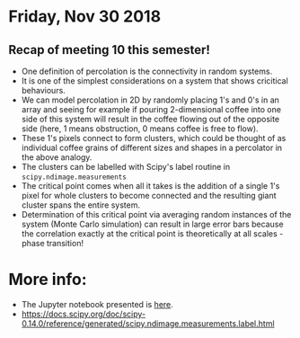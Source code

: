 # Friday, Nov 30 2018

## Recap of meeting 10 this semester!
- One definition of percolation is the connectivity in random systems.
- It is one of the simplest considerations on a system that shows cricitical behaviours.
- We can model percolation in 2D by randomly placing 1's and 0's in an array and seeing for example if pouring 2-dimensional coffee into one side of this system will result in the coffee flowing out of the opposite side (here, 1 means obstruction, 0 means coffee is free to flow).
- These 1's pixels connect to form clusters, which could be thought of as individual coffee grains of different sizes and shapes in a percolator in the above analogy.
- The clusters can be labelled with Scipy's label routine in `scipy.ndimage.measurements`
- The critical point comes when all it takes is the addition of a single 1's pixel for whole clusters to become connected and the resulting giant cluster spans the entire system.
- Determination of this critical point via averaging random instances of the system (Monte Carlo simulation) can result in large error bars because the correlation exactly at the critical point is theoretically at all scales - phase transition!


# More info:
- The Jupyter notebook presented is [here](https://github.com/prickly-pythons/prickly-pythons/blob/master/code_from_meetings/complex_systems/Percolation.ipynb).
- https://docs.scipy.org/doc/scipy-0.14.0/reference/generated/scipy.ndimage.measurements.label.html
